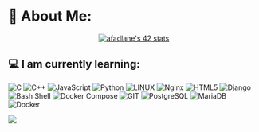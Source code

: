 
# 💫 About Me:


<p align="center">
  <a href="https://github.com/oakoudad/badge42">
    <img src="https://badge.mediaplus.ma/darkblue/afadlane" alt="afadlane's 42 stats">
  </a>
</p>

## 💻 I am currently learning:
![C](https://img.shields.io/badge/c-%2300599C.svg?style=plastic&logo=c&logoColor=white) 
![C++](https://img.shields.io/badge/c++-%2300599C.svg?style=plastic&logo=c%2B%2B&logoColor=white) 
![JavaScript](https://img.shields.io/badge/javascript-%23323330.svg?style=plastic&logo=javascript&logoColor=%23F7DF1E) 
![Python](https://img.shields.io/badge/python-3670A0?style=plastic&logo=python&logoColor=ffdd54) 
![LINUX](https://img.shields.io/badge/Linux-FCC624?style=plastic&logo=linux&logoColor=black)
![Nginx](https://img.shields.io/badge/nginx-%23009639.svg?style=plastic&logo=nginx&logoColor=white)
![HTML5](https://img.shields.io/badge/HTML5-%23E34F26.svg?style=plastic&logo=html5&logoColor=white)
![Django](https://img.shields.io/badge/django-%23092E20.svg?style=plastic&logo=django&logoColor=white)
![Bash Shell](https://img.shields.io/badge/bash-%234EAA25.svg?style=plastic&logo=gnu-bash&logoColor=white) 
![Docker Compose](https://img.shields.io/badge/docker--compose-%231793D1.svg?style=plastic&logo=docker&logoColor=white) 
![GIT](https://img.shields.io/badge/Git-fc6d26?style=plastic&logo=git&logoColor=white)
![PostgreSQL](https://img.shields.io/badge/postgresql-%23336791.svg?style=plastic&logo=postgresql&logoColor=white) 
![MariaDB](https://img.shields.io/badge/MariaDB-003545?style=plastic&logo=mariadb&logoColor=white)
![Docker](https://img.shields.io/badge/docker-%230db7ed.svg?style=plastic&logo=docker&logoColor=white)

![](https://github-readme-stats.vercel.app/api/top-langs/?username=Abdeladim-Fadlane&theme=react&hide_border=false&include_all_commits=true&count_private=true&layout=compact)

<!-- Proudly created with GPRM ( https://gprm.itsvg.in ) -->

<!-- Proudly created with GPRM ( https://gprm.itsvg.in ) -->
